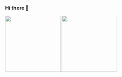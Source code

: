 ### Hi there 👋
<div>
<a href="https://github.com/guilhermefferreira/github-readme-stats">
  <img height="180em" src="https://github-readme-stats.vercel.app/api/pin/?username=guilhermefferreira&show_icons=true&theme=dracula&include_all_commits=true" />
  <img height="180em" src="https://github-readme-stats.vercel.app/api/top-langs/?username=guilhermefferreira&Layout=compact&langs_count=16&theme=dracula" />
</div>
